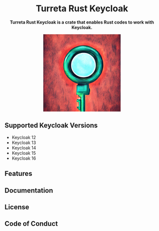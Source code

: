 <div align="center">
  <h1>Turreta Rust Keycloak</h1>
  <p>
    <strong>Turreta Rust Keycloak is a crate that enables Rust codes to work with Keycloak.</strong>    
  </p>
    <img src="turreta-rust-keycloak-logo.jpg" height="50%" width="50%">
</div>



## Supported Keycloak Versions
- Keycloak 12
- Keycloak 13
- Keycloak 14
- Keycloak 15
- Keycloak 16

## Features

## Documentation

## License

## Code of Conduct
